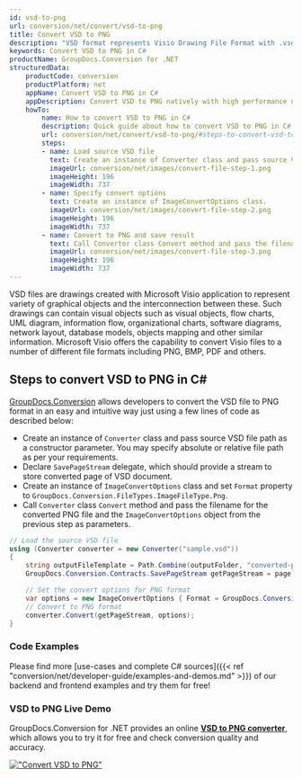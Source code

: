 ```yaml
---
id: vsd-to-png
url: conversion/net/convert/vsd-to-png
title: Convert VSD to PNG
description: "VSD format represents Visio Drawing File Format with .vsd extension. Learn how to convert VSD to PNG file programmatically in C# language using GroupDocs.Conversion for .NET library."
keywords: Convert VSD to PNG in C#
productName: GroupDocs.Conversion for .NET
structuredData:
    productCode: conversion
    productPlatform: net
    appName: Convert VSD to PNG in C#
    appDescription: Convert VSD to PNG natively with high performance using C# language and server side GroupDocs.Conversion for .NET APIs, without the use of any software like Microsoft or Open Office.
    howTo:
        name: How to convert VSD to PNG in C# 
        description: Quick guide about how to convert VSD to PNG in C# with high performance and accuracy.
        url: conversion/net/convert/vsd-to-png/#steps-to-convert-vsd-to-png-in-c
        steps:
        - name: Load source VSD file 
          text: Create an instance of Converter class and pass source VSD file path as a constructor parameter. You may specify absolute or relative file path as per your requirements. 
          imageUrl: conversion/net/images/convert-file-step-1.png
          imageHeight: 196
          imageWidth: 737
        - name: Specify convert options 
          text: Create an instance of ImageConvertOptions class.
          imageUrl: conversion/net/images/convert-file-step-2.png
          imageHeight: 196
          imageWidth: 737
        - name: Convert to PNG and save result 
          text: Call Converter class Convert method and pass the filename for the converted HTML file and the ImageConvertOptions object from the previous step as parameters.
          imageUrl: conversion/net/images/convert-file-step-3.png
          imageHeight: 196
          imageWidth: 737
---
```


VSD files are drawings created with Microsoft Visio application to represent variety of graphical objects and the interconnection between these. Such drawings can contain visual objects such as visual objects, flow charts, UML diagram, information flow, organizational charts, software diagrams, network layout, database models, objects mapping and other similar information. Microsoft Visio offers the capability to convert Visio files to a number of different file formats including PNG, BMP, PDF and others.

## Steps to convert VSD to PNG in C#

[GroupDocs.Conversion](https://products.groupdocs.com/conversion/net) allows developers to convert the VSD file to PNG format in an easy and intuitive way just using a few lines of code as described below:

* Create an instance of `Converter` class and pass source VSD file path as a constructor parameter. You may specify absolute or relative file path as per your requirements. 
* Declare `SavePageStream` delegate, which should provide a stream to store converted page of VSD document.
* Create an instance of `ImageConvertOptions` class and set `Format` property to `GroupDocs.Conversion.FileTypes.ImageFileType.Png`.
* Call `Converter` class `Convert` method and pass the filename for the converted PNG file and the `ImageConvertOptions` object from the previous step as parameters.

```csharp
// Load the source VSD file
using (Converter converter = new Converter("sample.vsd"))
{
    string outputFileTemplate = Path.Combine(outputFolder, "converted-page-{0}.png");
    GroupDocs.Conversion.Contracts.SavePageStream getPageStream = page => new FileStream(string.Format(outputFileTemplate, page), FileMode.Create);

    // Set the convert options for PNG format
    var options = new ImageConvertOptions { Format = GroupDocs.Conversion.FileTypes.ImageFileType.Png };   
    // Convert to PNG format
    converter.Convert(getPageStream, options);
}
```

### Code Examples

Please find more [use-cases and complete C# sources]({{< ref "conversion/net/developer-guide/examples-and-demos.md" >}}) of our backend and frontend examples and try them for free!

### VSD to PNG Live Demo

GroupDocs.Conversion for .NET provides an online [**VSD to PNG converter**](https://products.groupdocs.app/conversion/vsd-to-png), which allows you to try it for free and check conversion quality and accuracy.

[!["Convert VSD to PNG"](conversion/net/images/convert-to-png/convert-vsd-to-png.png)](https://products.groupdocs.app/conversion/vsd-to-png)